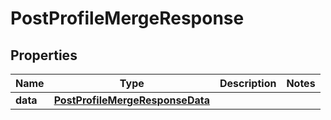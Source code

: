# PostProfileMergeResponse

## Properties
Name | Type | Description | Notes
------------ | ------------- | ------------- | -------------
**data** | [**PostProfileMergeResponseData**](PostProfileMergeResponseData.md) |  | 
